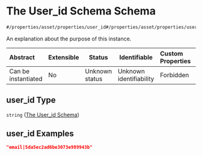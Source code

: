 # The User_id Schema Schema

```txt
#/properties/asset/properties/user_id#/properties/asset/properties/user_id
```

An explanation about the purpose of this instance.


| Abstract            | Extensible | Status         | Identifiable            | Custom Properties | Additional Properties | Access Restrictions | Defined In                                                                                       |
| :------------------ | ---------- | -------------- | ----------------------- | :---------------- | --------------------- | ------------------- | ------------------------------------------------------------------------------------------------ |
| Can be instantiated | No         | Unknown status | Unknown identifiability | Forbidden         | Allowed               | none                | [policy_transaction.schema.json\*](../out/policy_transaction.schema.json "open original schema") |

## user_id Type

`string` ([The User_id Schema](policy_transaction-properties-the-asset-schema-properties-the-user_id-schema.md))

## user_id Examples

```json
"email|5da5ec2ad6be3073e989943b"
```
